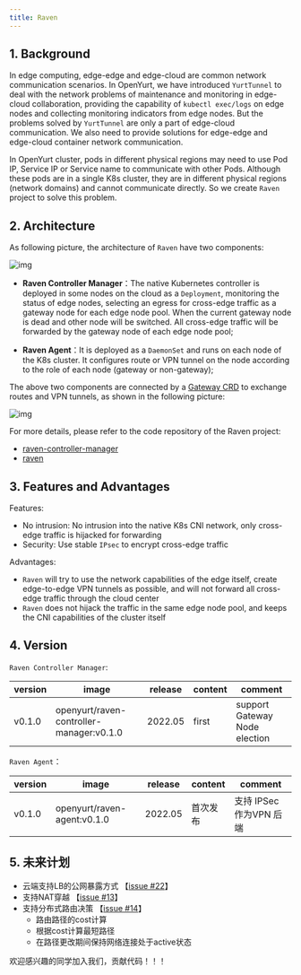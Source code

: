 ```yaml
---
title: Raven
---
```


## 1. Background

In edge computing, edge-edge and edge-cloud are common network communication scenarios. In OpenYurt, we have introduced `YurtTunnel` to deal with the network problems of maintenance and monitoring in edge-cloud collaboration, providing the capability of `kubectl exec/logs` on edge nodes and collecting monitoring indicators from edge nodes. But the problems solved by `YurtTunnel` are only a part of edge-cloud communication. We also need to provide solutions for edge-edge and edge-cloud container network communication.

In OpenYurt cluster, pods in different physical regions may need to use Pod IP, Service IP or Service name to communicate with other Pods. Although these pods are in a single K8s cluster, they are in different physical regions (network domains) and cannot communicate directly. So we create `Raven` project to solve this problem.

## 2. Architecture

As following picture, the architecture of `Raven` have two components:

![img](../../../static/img/docs/core-concepts/raven.png)

- **Raven Controller Manager**：The native Kubernetes controller is deployed in some nodes on the cloud as a `Deployment`, monitoring the status of edge nodes, selecting an egress for cross-edge traffic as a gateway node for each edge node pool. When the current gateway node is dead and other node will be switched. All cross-edge traffic will be forwarded by the gateway node of each edge node pool;

- **Raven Agent**：It is deployed as a `DaemonSet` and runs on each node of the K8s cluster. It configures route or VPN tunnel on the node according to the role of each node (gateway or non-gateway);

The above two components are connected by a [Gateway CRD](https://github.com/openyurtio/raven-controller-manager/blob/main/pkg/ravencontroller/apis/raven/v1alpha1/gateway_types.go) to exchange routes and VPN tunnels, as shown in the following picture:

![img](../../../static/img/docs/core-concepts/raven-sequence-diag.png)

For more details, please refer to the code repository of the Raven project:

- [raven-controller-manager](https://github.com/openyurtio/raven-controller-manager)
- [raven](https://github.com/openyurtio/raven)

## 3. Features and Advantages

Features:

- No intrusion: No intrusion into the native K8s CNI network, only cross-edge traffic is hijacked for forwarding
- Security: Use stable `IPsec` to encrypt cross-edge traffic

Advantages:

- `Raven` will try to use the network capabilities of the edge itself, create edge-to-edge VPN tunnels as possible, and will not forward all cross-edge traffic through the cloud center
- `Raven` does not hijack the traffic in the same edge node pool, and keeps the CNI capabilities of the cluster itself

## 4. Version

`Raven Controller Manager`:

| version | image                                     | release    | content | comment                  |
| ------ |------------------------------------------|---------| -------- |---------------------|
| v0.1.0 | openyurt/raven-controller-manager:v0.1.0 | 2022.05 | first | support Gateway Node election |

`Raven Agent`：

| version | image                        | release    | content | comment                |
| ------ |-----------------------------|---------| -------- |-------------------|
| v0.1.0 | openyurt/raven-agent:v0.1.0 | 2022.05 | 首次发布 | 支持 IPSec 作为VPN 后端 |

## 5. 未来计划

- 云端支持LB的公网暴露方式 【[issue #22](https://github.com/openyurtio/raven/issues/22)】 
- 支持NAT穿越 【[issue #13](https://github.com/openyurtio/raven/issues/13)】 
- 支持分布式路由决策 【[issue #14](https://github.com/openyurtio/raven/issues/14)】
  - 路由路径的cost计算 
  - 根据cost计算最短路径 
  - 在路径更改期间保持网络连接处于active状态

欢迎感兴趣的同学加入我们，贡献代码！！！
